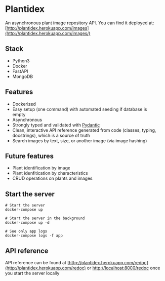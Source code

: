 # Plantidex
An asynchronous plant image repository API. You can find it deployed at: [http://plantidex.herokuapp.com/images](http://plantidex.herokuapp.com/images/)

## Stack
- Python3
- Docker
- FastAPI
- MongoDB

## Features
- Dockerized 
- Easy setup (one command) with automated seeding if database is empty
- Asynchronous
- Strongly typed and validated with [Pydantic](https://pydantic-docs.helpmanual.io/)
- Clean, interactive API reference generated from code (classes, typing, docstrings), which is a source of truth
- Search images by text, size, or another image (via image hashing)

## Future features
- Plant identification by image
- Plant idenfitication by characteristics
- CRUD operations on plants and images

## Start the server
```
# Start the server
docker-compose up

# Start the server in the background
docker-compose up -d

# See only app logs
docker-compose logs -f app
```

## API reference
API reference can be found at [http://plantidex.herokuapp.com/redoc](http://plantidex.herokuapp.com/redoc) or [http://localhost:8000/redoc](http://localhost:8000/redoc) once you start the server locally
